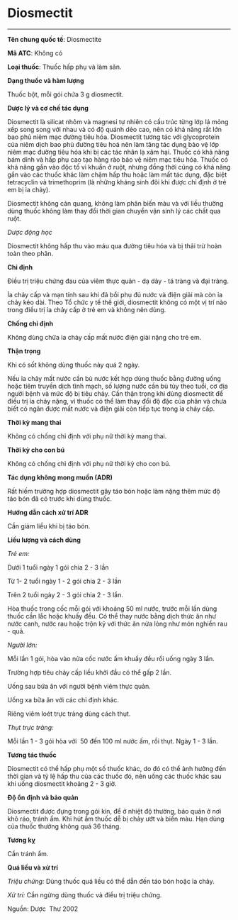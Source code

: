 # Diosmectit

---

**Tên chung quốc tế**: Diosmectite

**Mã ATC**: Không có    

**Loại thuốc**: Thuốc hấp phụ và làm săn.

**Dạng thuốc và hàm lượng**

Thuốc bột, mỗi gói chứa 3 g diosmectit.

**Dược lý và cơ chế tác dụng**

Diosmectit là silicat nhôm và magnesi tự nhiên có cấu trúc từng lớp lá mỏng xếp song song với nhau và có độ quánh dẻo cao, nên có khả năng rất lớn bao phủ niêm mạc đường tiêu hóa. Diosmectit tương tác với glycoprotein của niêm dịch bao phủ đường tiêu hoá nên làm tăng tác dụng bảo vệ lớp niêm mạc đường tiêu hóa khi bị các tác nhân lạ xâm hại. Thuốc có khả năng bám dính và hấp phụ cao tạo hàng rào bảo vệ niêm mạc tiêu hóa. Thuốc có khả năng gắn vào độc tố vi khuẩn ở ruột, nhưng đồng thời cũng có khả năng gắn vào các thuốc khác làm chậm hấp thu hoặc làm mất tác dụng, đặc biệt tetracyclin và trimethoprim (là những kháng sinh đôi khi được chỉ định ở trẻ em bị ỉa chảy).

Diosmectit không cản quang, không làm phân biến màu và với liều thường dùng thuốc không làm thay đổi thời gian chuyển vận sinh lý các chất qua ruột.

_Dược động học_

Diosmectit không hấp thu vào máu qua đường tiêu hóa và bị thải trừ hoàn toàn theo phân.

**Chỉ định**

Điều trị triệu chứng đau của viêm thực quản - dạ dày - tá tràng và đại tràng.

Ỉa chảy cấp và mạn tính sau khi đã bồi phụ đủ nước và điện giải mà còn ỉa chảy kéo dài. Theo Tổ chức y tế thế giới, diosmectit không có một vị trí nào trong điều trị ỉa chảy cấp ở trẻ em và không nên dùng.

**Chống chỉ định**

Không dùng chữa ỉa chảy cấp mất nước điện giải nặng cho trẻ em.

**Thận trọng**

Khi có sốt không dùng thuốc này quá 2 ngày.

Nếu ỉa chảy mất nước cần bù nước kết hợp dùng thuốc bằng đường uống hoặc tiêm truyền dịch tĩnh mạch, số lượng nước cần bù tùy theo tuổi, cơ địa người bệnh và mức độ bị tiêu chảy. Cần thận trọng khi dùng diosmectit để điều trị ỉa chảy nặng, vì thuốc có thể làm thay đổi độ đặc của phân và chưa biết có ngăn được mất nước và điện giải còn tiếp tục trong ỉa chảy cấp.

**Thời kỳ mang thai**

Không có chống chỉ định với phụ nữ thời kỳ mang thai.

**Thời kỳ cho con bú**

Không có chống chỉ định với phụ nữ thời kỳ cho con bú.

**Tác dụng không mong muốn (ADR)**

Rất hiếm trường hợp diosmectit gây táo bón hoặc làm nặng thêm mức độ táo bón đã có trước khi dùng thuốc.

**Hướng dẫn cách xử trí ADR**

Cần giảm liều khi bị táo bón.

**Liều lượng và cách dùng**

_Trẻ em:_

Dưới 1 tuổi ngày 1 gói chia 2 - 3 lần

Từ 1- 2 tuổi ngày 1 - 2 gói chia 2 - 3 lần

Trên 2 tuổi ngày 2 - 3 gói chia 2 - 3 lần.

Hòa thuốc trong cốc mỗi gói với khoảng 50 ml nước, trước mỗi lần dùng thuốc cần lắc hoặc khuấy đều. Có thể thay nước bằng dịch thức ăn như nước canh, nước rau hoặc trộn kỹ với thức ăn nửa lỏng như món nghiền rau - quả.

_Người lớn:_

Mỗi lần 1 gói, hòa vào nửa cốc nước ấm khuấy đều rồi uống ngày 3 lần.

Trường hợp tiêu chảy cấp liều khởi đầu có thể gấp 2 lần.

Uống sau bữa ăn với người bệnh viêm thực quản.

Uống xa bữa ăn với các chỉ định khác.

Riêng viêm loét trực tràng dùng cách thụt.

_Thụt trực tràng:_

Mỗi lần 1 - 3 gói hòa với  50 đến 100 ml nước ấm, rồi thụt. Ngày 1 - 3 lần.

**Tương tác thuốc**

Diosmectit có thể hấp phụ một số thuốc khác, do đó có thể ảnh hưởng đến thời gian và tỷ lệ hấp thu của các thuốc đó, nên uống các thuốc khác sau khi uống diosmectit khoảng 2 - 3 giờ.

**Độ ổn định và bảo quản**

Diosmectit được đựng trong gói kín, để ở nhiệt độ thường, bảo quản ở nơi khô ráo, tránh ẩm. Khi hút ẩm thuốc dễ bị chảy ướt và biến màu. Hạn dùng của thuốc thường không quá 36 tháng.

**Tương kỵ**

Cần tránh ẩm.

**Quá liều và xử trí**

_Triệu chứng:_ Dùng thuốc quá liều có thể dẫn đến táo bón hoặc ỉa chảy.

_Xử trí:_ Cần ngừng dùng thuốc và điều trị triệu chứng.

Nguồn: Dược  Thư 2002